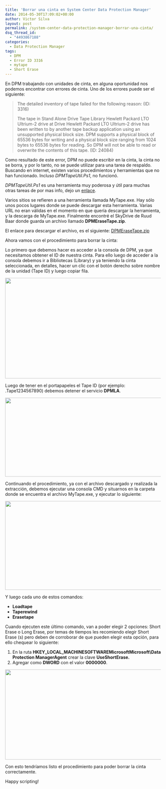 ```yaml
---
title: 'Borrar una cinta en System Center Data Protection Manager'
date: 2014-05-30T17:09:02+00:00
author: Victor Silva
layout: post
permalink: /system-center-data-protection-manager-borrar-una-cinta/
dsq_thread_id:
  - "4493867188"
categories:
  - Data Protection Manager
tags:
  - DPM
  - Error ID 3316
  - mytape
  - Short Erase
---
```

En DPM trabajando con unidades de cinta, en alguna oportunidad nos podemos encontrar con errores de cinta. Uno de los errores puede ser el siguiente:

> The detailed inventory of tape failed for the following reason: (ID: 3316)
> 
> The tape in Stand Alone Drive Tape Library Hewlett Packard LTO Ultrium-2 drive at Drive Hewlett Packard LTO Ultrium-2 drive has been written to by another tape backup application using an unsupported physical block size. DPM supports a physical block of 65536 bytes for writing and a physical block size ranging from 1024 bytes to 65536 bytes for reading. So DPM will not be able to read or overwrite the contents of this tape. (ID: 24084)

Como resultado de este error, DPM no puede escribir en la cinta, la cinta no se borra, y por lo tanto, no se puede utilizar para una tarea de respaldo. Buscando en internet, existen varios procedimientos y herramientas que no han funcionado. Incluso *DPMTapeUtil.Ps1*, no funcionó.

*DPMTapeUtil.Ps1* es una herramienta muy poderosa y útil para muchas otras tareas de por mas info, dejo un [enlace](http://blogs.technet.com/b/dpm/archive/2010/07/09/the-search-for-dpm-tape-utilities-stops-here.aspx).

Varios sitios se refieren a una herramienta llamada MyTape.exe. Hay sólo unos pocos lugares donde se puede descargar esta herramienta. Varias URL no eran válidas en el momento en que quería descargar la herramienta, y la descarga de MyTape.exe. Finalmente encontré el SkyDrive de Ruud Baar donde guarda un archivo llamado **DPMEraseTape.zip**.

El enlace para descargar el archivo, es el siguiente: [DPMEraseTape.zip](https://onedrive.live.com/?cid=b03306b628ab886f&id=B03306B628AB886F!862&sc=documents)

Ahora vamos con el procedimiento para borrar la cinta:

Lo primero que debemos hacer es acceder a la consola de DPM, ya que necesitamos obtener el ID de nuestra cinta. Para ello luego de acceder a la consola debemos ir a Bibliotecas (Library) y ya teniendo la cinta seleccionada, en detalles, hacer un clic con el botón derecho sobre nombre de la unidad (Tape ID) y luego copiar fila.

<img class="alignnone" src="https://lh3.googleusercontent.com/-AmPuo79jgQY/U54hn9yW-XI/AAAAAAAAFA8/NqSkTI92ooE/w1044-h452-no/DPM_Library_tape.png" alt="" width="750" height="325" />

Luego de tener en el portapapeles el Tape ID (por ejemplo: .Tape1234567890) debemos detener el servicio **DPMLA**.

<img class="alignnone" src="https://lh4.googleusercontent.com/-dvvo2XLqMVc/U54jseH9YnI/AAAAAAAAFBU/VTZZWaApQ8U/w821-h360-no/DPM_Library_service.png" alt="" width="582" height="255" />

Continuando el procedimiento, ya con el archivo descargado y realizada la extracción, debemos ejecutar una consola CMD y situarnos en la carpeta donde se encuentra el archivo MyTape.exe, y ejecutar lo siguiente:

<img class="alignnone" src="https://lh3.googleusercontent.com/-lZ-VArruuL8/U54jsHj3LMI/AAAAAAAAFBM/TkuvmjSiGb0/w674-h342-no/DPM_Library_cmd.png" alt="" width="566" height="287" />

Y luego cada uno de estos comandos:

  * **Loadtape**
  * **Taperewind**
  * **Erasetape**

Cuando ejecuten este último comando, van a poder elegir 2 opciones: Short Erase o Long Erase, por temas de tiempos les recomiendo elegir Short Erase (s) pero deben de corroborar de que pueden elegir esta opción, para ello chequear lo siguiente:

  1. En la ruta **HKEY\_LOCAL\_MACHINESOFTWAREMicrosoftMicrosoft\Data Protection ManagerAgent** crear la clave **UseShortErase.**
  2. Agregar como **DWORD** con el valor **0000000**.

<img class="alignnone" src="https://lh5.googleusercontent.com/-WChNdqbVu3U/U54j_DD578I/AAAAAAAAFBk/54MZIRQNeaY/w1021-h525-no/DPM_Library_reg.png" alt="" width="566" height="291" />

Con esto tendríamos listo el procedimiento para poder borrar la cinta correctamente.

Happy scripting!